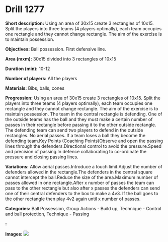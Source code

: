# Drill 1277

**Short description:**
Using an area of 30x15 create 3 rectangles of 10x15. Split the players into three teams (4 players optimally), each team occupies one rectangle and they cannot change rectangle. The aim of the exercise is to maintain possession.

**Objectives:**
Ball possession. First defensive line.

**Area (mxm):**
30x15 divided into 3 rectangles of 10x15

**Duration (min):**
10-12

**Number of players:**
All the players

**Materials:**
Bibs, balls, cones

**Progression:**
Using an area of 30x15 create 3 rectangles of 10x15. Split the players into three teams (4 players optimally), each team occupies one rectangle and they cannot change rectangle. The aim of the exercise is to maintain possession. The team in the central rectangle is defending. One of the outside teams has the ball and they must make a certain number of passes in their rectangle before passing it to the other outside rectangle. The defending team can send two players to defend in the outside rectangles. No aerial passes. If a team loses a ball they become the defending team.Key Points (Coaching Points)Observe and open the passing lines through the defenders.Directional control to avoid the pressure.Speed and precision of passing.In defence collaborating to co-ordinate the pressure and closing passing lines.

**Variations:**
Allow aerial passes.Introduce a touch limit.Adjust the number of defenders allowed in the rectangle.The defenders in the central square cannot intercept the ball.Reduce the size of the area.Maximum number of passes allowed in one rectangle.After x number of passes the team can pass to the other rectangle but also after x passes the defenders can send one of their central defenders to the box to make a 4v3. If the ball goes to the other rectangle then play 4v2 again until x number of passes.

**Categories:**
Ball Possession, Group Actions - Build up, Technique - Control and ball protection, Technique - Passing

**:**


**Images:**
![](https://www.coachingfutsal.com/\images\0938d4b9-8cf7-47dc-b424-35d7ad8298d6_091.png)

